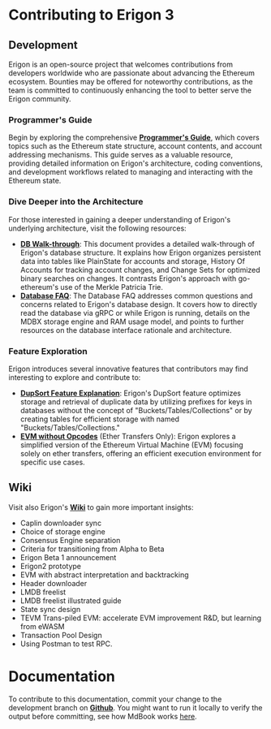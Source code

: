 # Contributing to Erigon 3

## Development

Erigon is an open-source project that welcomes contributions from developers worldwide who are passionate about advancing the Ethereum ecosystem. Bounties may be offered for noteworthy contributions, as the team is committed to continuously enhancing the tool to better serve the Erigon community.

### Programmer's Guide

Begin by exploring the comprehensive **[Programmer's Guide](https://github.com/ledgerwatch/erigon/blob/devel/docs/programmers_guide/guide.md)**, which covers topics such as the Ethereum state structure, account contents, and account addressing mechanisms. This guide serves as a valuable resource, providing detailed information on Erigon's architecture, coding conventions, and development workflows related to managing and interacting with the Ethereum state.

### Dive Deeper into the Architecture

For those interested in gaining a deeper understanding of Erigon's underlying architecture, visit the following resources:
- **[DB Walk-through](https://github.com/erigontech/erigon/blob/release/2.60/docs/programmers_guide/db_walkthrough.MD)**: This document provides a detailed walk-through of Erigon's database structure. It explains how Erigon organizes persistent data into tables like PlainState for accounts and storage, History Of Accounts for tracking account changes, and Change Sets for optimized binary searches on changes. It contrasts Erigon's approach with go-ethereum's use of the Merkle Patricia Trie.
- **[Database FAQ](https://github.com/erigontech/erigon/blob/release/2.60/docs/programmers_guide/db_faq.md)**: The Database FAQ addresses common questions and concerns related to Erigon's database design. It covers how to directly read the database via gRPC or while Erigon is running, details on the MDBX storage engine and RAM usage model, and points to further resources on the database interface rationale and architecture.

### Feature Exploration

Erigon introduces several innovative features that contributors may find interesting to explore and contribute to:
- **[DupSort Feature Explanation](https://github.com/erigontech/erigon/blob/release/2.60/docs/programmers_guide/dupsort.md)**: Erigon's DupSort feature optimizes storage and retrieval of duplicate data by utilizing prefixes for keys in databases without the concept of "Buckets/Tables/Collections" or by creating tables for efficient storage with named "Buckets/Tables/Collections."
- **[EVM without Opcodes](https://github.com/erigontech/erigon/blob/release/2.60/docs/evm_semantics.md)** (Ether Transfers Only): Erigon explores a simplified version of the Ethereum Virtual Machine (EVM) focusing solely on ether transfers, offering an efficient execution environment for specific use cases.

## Wiki

Visit also Erigon's **[Wiki](https://github.com/ledgerwatch/erigon/wiki)** to gain more important insights:

- Caplin downloader sync
- Choice of storage engine
- Consensus Engine separation
- Criteria for transitioning from Alpha to Beta
- Erigon Beta 1 announcement
- Erigon2 prototype
- EVM with abstract interpretation and backtracking
- Header downloader
- LMDB freelist
- LMDB freelist illustrated guide
- State sync design
- TEVM Trans-piled EVM: accelerate EVM improvement R&D, but learning from eWASM
- Transaction Pool Design
- Using Postman to test RPC.

# Documentation

To contribute to this documentation, commit your change to the development branch on **[Github](https://github.com/erigontech/docs/tree/development)**. You might want to run it locally to verify the output before committing, see how MdBook works [here](https://rust-lang.github.io/mdBook/index.html).
